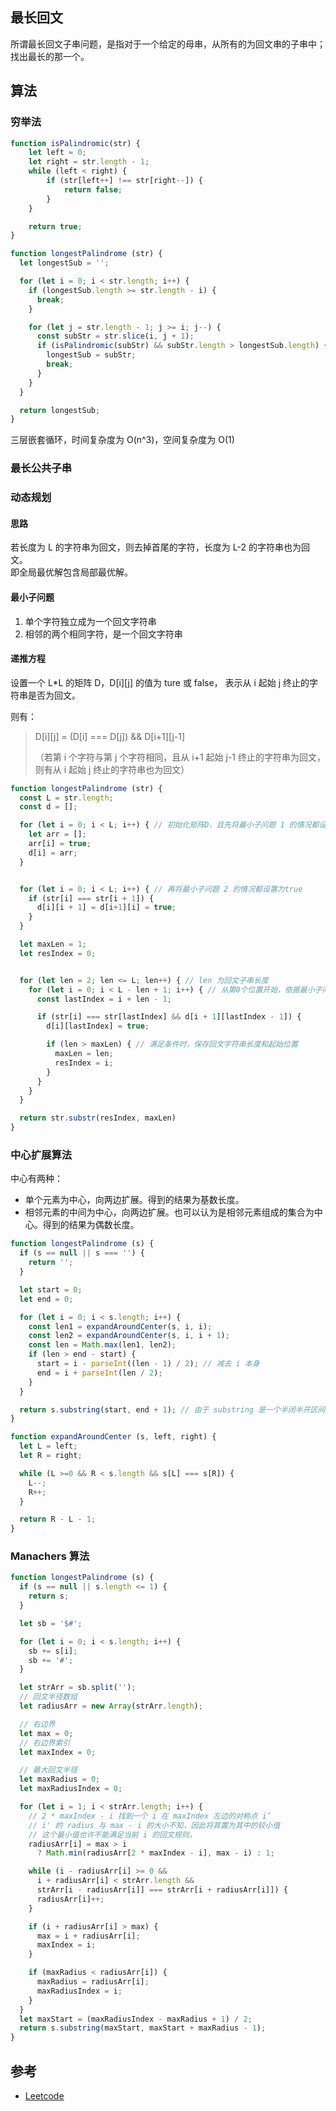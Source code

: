 ## 最长回文

所谓最长回文子串问题，是指对于一个给定的母串，从所有的为回文串的子串中；找出最长的那一个。

## 算法

### 穷举法

```js
function isPalindromic(str) {
    let left = 0;
    let right = str.length - 1;
    while (left < right) {
        if (str[left++] !== str[right--]) {
            return false;
        }
    }

    return true;
}

function longestPalindrome (str) {
  let longestSub = '';

  for (let i = 0; i < str.length; i++) {
    if (longestSub.length >= str.length - i) {
      break;
    }

    for (let j = str.length - 1; j >= i; j--) {
      const subStr = str.slice(i, j + 1);
      if (isPalindromic(subStr) && subStr.length > longestSub.length) {
        longestSub = subStr;
        break;
      }
    }
  }

  return longestSub;
}
```

三层嵌套循环，时间复杂度为 O\(n^3\)，空间复杂度为 O\(1\)

### 最长公共子串

### 动态规划

#### 思路

若长度为 L 的字符串为回文，则去掉首尾的字符，长度为 L-2 的字符串也为回文。  
即全局最优解包含局部最优解。

#### 最小子问题

1. 单个字符独立成为一个回文字符串
2. 相邻的两个相同字符，是一个回文字符串

#### 递推方程

设置一个 L\*L 的矩阵 D，D\[i\]\[j\] 的值为 ture 或 false， 表示从 i 起始 j 终止的字符串是否为回文。

则有：

> D\[i\]\[j\] = \(D\[i\] === D\[j\]\) && D\[i+1\]\[j-1\]
>
> （若第 i 个字符与第 j 个字符相同，且从 i+1 起始 j-1 终止的字符串为回文，则有从 i 起始 j 终止的字符串也为回文）

```js
function longestPalindrome (str) {
  const L = str.length;
  const d = [];

  for (let i = 0; i < L; i++) { // 初始化矩阵D，且先将最小子问题 1 的情况都设置为 true
    let arr = [];
    arr[i] = true;
    d[i] = arr;
  }


  for (let i = 0; i < L; i++) { // 再将最小子问题 2 的情况都设置为true
    if (str[i] === str[i + 1]) {
      d[i][i + 1] = d[i+1][i] = true;
    }
  }

  let maxLen = 1;
  let resIndex = 0;


  for (let len = 2; len <= L; len++) { // len 为回文子串长度
    for (let i = 0; i < L - len + 1; i++) { // 从第0个位置开始，依据最小子问题1、2来依次检查回文字符串
      const lastIndex = i + len - 1;

      if (str[i] === str[lastIndex] && d[i + 1][lastIndex - 1]) {
        d[i][lastIndex] = true;

        if (len > maxLen) { // 满足条件时，保存回文字符串长度和起始位置
          maxLen = len;
          resIndex = i;
        }
      }
    }
  }

  return str.substr(resIndex, maxLen)
}
```

### 中心扩展算法

中心有两种：

* 单个元素为中心，向两边扩展。得到的结果为基数长度。
* 相邻元素的中间为中心，向两边扩展。也可以认为是相邻元素组成的集合为中心。得到的结果为偶数长度。

```js
function longestPalindrome (s) {
  if (s == null || s === '') {
    return '';
  }

  let start = 0;
  let end = 0;

  for (let i = 0; i < s.length; i++) {
    const len1 = expandAroundCenter(s, i, i);
    const len2 = expandAroundCenter(s, i, i + 1);
    const len = Math.max(len1, len2);
    if (len > end - start) {
      start = i - parseInt((len - 1) / 2); // 减去 i 本身
      end = i + parseInt(len / 2);
    }
  }

  return s.substring(start, end + 1); // 由于 substring 是一个半闭半开区间，所以加 1
}

function expandAroundCenter (s, left, right) {
  let L = left;
  let R = right;

  while (L >=0 && R < s.length && s[L] === s[R]) {
    L--;
    R++;
  }

  return R - L - 1;
}
```

### Manachers 算法

```js
function longestPalindrome (s) {
  if (s == null || s.length <= 1) {
    return s;
  }

  let sb = '$#';

  for (let i = 0; i < s.length; i++) {
    sb += s[i];
    sb += '#';
  }

  let strArr = sb.split('');
  // 回文半径数组
  let radiusArr = new Array(strArr.length);

  // 右边界
  let max = 0;
  // 右边界索引
  let maxIndex = 0;

  // 最大回文半径
  let maxRadius = 0;
  let maxRadiusIndex = 0;

  for (let i = 1; i < strArr.length; i++) {
    // 2 * maxIndex - i 找到一个 i 在 maxIndex 左边的对称点 i‘
    // i' 的 radius 与 max - i 的大小不知，因此将其置为其中的较小值
    // 这个最小值也许不能满足当前 i 的回文规则，
    radiusArr[i] = max > i
      ? Math.min(radiusArr[2 * maxIndex - i], max - i) : 1;

    while (i - radiusArr[i] >= 0 &&
      i + radiusArr[i] < strArr.length &&
      strArr[i - radiusArr[i]] === strArr[i + radiusArr[i]]) {
      radiusArr[i]++;
    }

    if (i + radiusArr[i] > max) {
      max = i + radiusArr[i];
      maxIndex = i;
    }

    if (maxRadius < radiusArr[i]) {
      maxRadius = radiusArr[i];
      maxRadiusIndex = i;
    }
  }
  let maxStart = (maxRadiusIndex - maxRadius + 1) / 2;
  return s.substring(maxStart, maxStart + maxRadius - 1);
}
```

## 参考

* [Leetcode](https://leetcode-cn.com/problems/longest-palindromic-substring/solution/zui-chang-hui-wen-zi-chuan-by-leetcode/)



